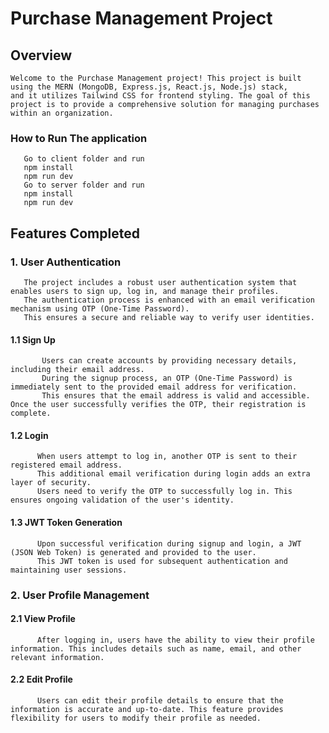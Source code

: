 # Purchase Management Project

## Overview
    Welcome to the Purchase Management project! This project is built using the MERN (MongoDB, Express.js, React.js, Node.js) stack, 
    and it utilizes Tailwind CSS for frontend styling. The goal of this project is to provide a comprehensive solution for managing purchases within an organization.
    

### How to Run The application
       Go to client folder and run 
       npm install 
       npm run dev 
       Go to server folder and run
       npm install
       npm run dev
       
## Features Completed

### 1. User Authentication
       The project includes a robust user authentication system that enables users to sign up, log in, and manage their profiles.
       The authentication process is enhanced with an email verification mechanism using OTP (One-Time Password).
       This ensures a secure and reliable way to verify user identities.
  #### 1.1 Sign Up
           Users can create accounts by providing necessary details, including their email address. 
           During the signup process, an OTP (One-Time Password) is immediately sent to the provided email address for verification.
           This ensures that the email address is valid and accessible. Once the user successfully verifies the OTP, their registration is complete.
  #### 1.2 Login
          When users attempt to log in, another OTP is sent to their registered email address.
          This additional email verification during login adds an extra layer of security.
          Users need to verify the OTP to successfully log in. This ensures ongoing validation of the user's identity.
  #### 1.3 JWT Token Generation
          Upon successful verification during signup and login, a JWT (JSON Web Token) is generated and provided to the user.
          This JWT token is used for subsequent authentication and maintaining user sessions.

 ### 2. User Profile Management
  #### 2.1 View Profile
          After logging in, users have the ability to view their profile information. This includes details such as name, email, and other relevant information.

  #### 2.2 Edit Profile
          Users can edit their profile details to ensure that the information is accurate and up-to-date. This feature provides flexibility for users to modify their profile as needed.
